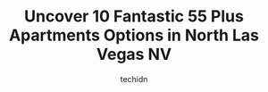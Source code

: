 ---
layout: ampstory
image: https://i0.wp.com/www.depkes.org/wp-content/uploads/2023/06/55-plus-apartments-0-in-north-las-vegas-nv-1685864354.jpeg?resize=640,853
author: techidn
featured: false
description: Discover the impressive array of 55 Plus Apartments options in North Las Vegas NV, where you can find 10 of the largest 55 Plus Apartments establishments in the area. From renowned classics 
title: Uncover 10 Fantastic 55 Plus Apartments Options in North Las Vegas NV
cover:
   title: Uncover 10 Fantastic 55 Plus Apartments Options in North Las Vegas NV
   subtitle: Rickpate
   background: https://www.depkes.org/wp-content/uploads/2023/06/55-plus-apartments-0-in-north-las-vegas-nv-1685864354.jpeg

pages: 
 - layout: thirds
   top: <h1>#1 Destinations Alexander</h1>
   bottom: "<p>Questions sometimes are a little silly! my experience! is Im living here! Its not a bad place to live !being a 55 and above community!  Basically if this is read ,come </p>"
   background: https://www.depkes.org/wp-content/uploads/2023/06/55-plus-apartments-1-in-north-las-vegas-nv-1685864354.jpeg
   backgroundblur: true
 - layout: thirds
   top: <h1>#2 Lake Tonopah Senior Apartments</h1>
   bottom: "<p>DEADLY!!! Let me start by saying that my dad was DEAD inside of his apartment! I had spoken with him the night before. He wasnt answering my calls the next morning, whic</p>"
   background: https://www.depkes.org/wp-content/uploads/2023/06/55-plus-apartments-2-in-north-las-vegas-nv-1685864355.jpeg
   cta:
      link: https://www.depkes.org/blog/uncover-10-fantastic-55-plus-apartments-options-in-north-las-vegas-nv/
      text: Uncover 10 Fantastic 55 Plus Apartments Options in North Las Vegas NV
 - layout: thirds
   top: <h1>#3 Las Vegas Manor Senior Apartments</h1>
   bottom: "<p>1700 N Decatur Blvd, Las Vegas, NV 89108, United States</p>"
   background: https://www.depkes.org/wp-content/uploads/2023/06/55-plus-apartments-3-in-north-las-vegas-nv-1685864355.jpeg
   cta:
      link: https://www.depkes.org/blog/uncover-10-fantastic-55-plus-apartments-options-in-north-las-vegas-nv/
      text: Uncover 10 Fantastic 55 Plus Apartments Options in North Las Vegas NV
 - layout: thirds
   top: <h1>#4 Marion D. Bennett, SR. Plaza</h1>
   bottom: "<p>1818 Balzar Ave, North Las Vegas, NV 89032, United States</p>"
   background: https://images.unsplash.com/photo-1531169509526-f8f1fdaa4a67?ixlib=rb-4.0.3&ixid=MnwxMjA3fDB8MHxwaG90by1wYWdlfHx8fGVufDB8fHx8&auto=format&fit=crop&w=640&h=853&q=80
   cta:
      link: https://www.depkes.org/blog/uncover-10-fantastic-55-plus-apartments-options-in-north-las-vegas-nv/
      text: Uncover 10 Fantastic 55 Plus Apartments Options in North Las Vegas NV
 - layout: thirds
   top: <h1>#5 Vintage Desert Rose Senior Apartments</h1>
   bottom: "<p>1701 N Jones Blvd, Las Vegas, NV 89108, United States</p>"
   background: https://images.unsplash.com/photo-1609083590460-7b8cc0ca65f8?ixlib=rb-4.0.3&ixid=MnwxMjA3fDB8MHxwaG90by1wYWdlfHx8fGVufDB8fHx8&auto=format&fit=crop&w=640&h=853&q=80
   cta:
      link: https://www.depkes.org/blog/uncover-10-fantastic-55-plus-apartments-options-in-north-las-vegas-nv/
      text: Uncover 10 Fantastic 55 Plus Apartments Options in North Las Vegas NV
 - layout: thirds
   top: <h1>#6 Del Webb at North Ranch- 55+ Retirement Community</h1>
   bottom: "<p>2399 Beauty Vista Avenue NW corner of Centennial and, Losee Rd, North Las Vegas, NV 89086, United States</p>"
   background: https://images.unsplash.com/photo-1518640467707-6811f4a6ab73?ixlib=rb-4.0.3&ixid=MnwxMjA3fDB8MHxwaG90by1wYWdlfHx8fGVufDB8fHx8&auto=format&fit=crop&w=640&h=853&q=80
   cta:
      link: https://www.depkes.org/blog/uncover-10-fantastic-55-plus-apartments-options-in-north-las-vegas-nv/
      text: Uncover 10 Fantastic 55 Plus Apartments Options in North Las Vegas NV
 - layout: thirds
   top: <h1>#7 Radiance at Rock Springs 55+ Apartments</h1>
   bottom: "<p>1501 Rock Springs Dr, Las Vegas, NV 89128, United States</p>"
   background: https://images.unsplash.com/photo-1567360425618-1594206637d2?ixlib=rb-4.0.3&ixid=MnwxMjA3fDB8MHxwaG90by1wYWdlfHx8fGVufDB8fHx8&auto=format&fit=crop&w=640&h=853&q=80
   cta:
      link: https://www.depkes.org/blog/uncover-10-fantastic-55-plus-apartments-options-in-north-las-vegas-nv/
      text: Uncover 10 Fantastic 55 Plus Apartments Options in North Las Vegas NV
 - layout: thirds
   middle: Continue reading...
   background: https://images.unsplash.com/photo-1515405295579-ba7b45403062?ixlib=rb-4.0.3&ixid=MnwxMjA3fDB8MHxwaG90by1wYWdlfHx8fGVufDB8fHx8&auto=format&fit=crop&w=640&h=853&q=80
   cta:
      link: https://www.depkes.org/blog/uncover-10-fantastic-55-plus-apartments-options-in-north-las-vegas-nv/
      text: Uncover 10 Fantastic 55 Plus Apartments Options in North Las Vegas NV
      
---
